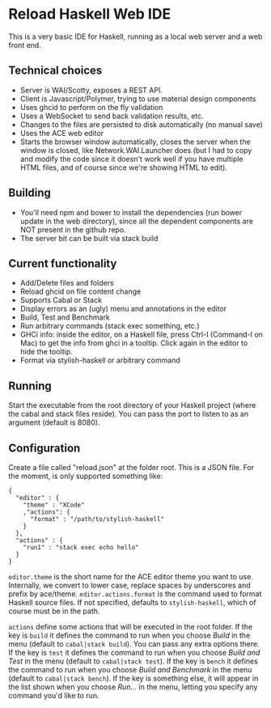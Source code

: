 # Reload Haskell Web IDE

This is a very basic IDE for Haskell, running as a local web server and a web front end.

## Technical choices

- Server is WAI/Scotty, exposes a REST API.
- Client is Javascript/Polymer, trying to use material design components
- Uses ghcid to perform on the fly validation
- Uses a WebSocket to send back validation results, etc.
- Changes to the files are persisted to disk automatically (no manual save)
- Uses the ACE web editor
- Starts the browser window automatically, closes the server when the window is closed, like Network.WAI.Launcher does (but I had to copy and modify the code since it doesn't work well if you have multiple HTML files, and of course since we're showing HTML to edit).

## Building

- You'll need npm and bower to install the dependencies (run bower update in the web directory), since all the dependent components are NOT present in the github repo.
- The server bit can be built via stack build

## Current functionality

- Add/Delete files and folders
- Reload ghcid on file content change
- Supports Cabal or Stack
- Display errors as an (ugly) menu and annotations in the editor
- Build, Test and Benchmark
- Run arbitrary commands (stack exec something, etc.)
- GHCi info: inside the editor, on a Haskell file, press Ctrl-I (Command-I on Mac) to get the info from ghci in a tooltip. Click again in the editor to hide the tooltip.
- Format via stylish-haskell or arbitrary command

## Running

Start the executable from the root directory of your Haskell project (where the cabal and stack files reside). You can pass the port to listen to as an argument (default is 8080).

## Configuration

Create a file called "reload.json" at the folder root. This is a JSON file. For the moment, is only supported something like:

```
{
  "editor" : {
    "theme" : "XCode"
    ,"actions": {
      "format" : "/path/to/stylish-haskell"
    }
  },
  "actions" : {
    "run1" : "stack exec echo hello"
  }
}
```

`editor.theme` is the short name for the ACE editor theme you want to use. Internally, we convert to lower case, replace spaces by underscores and prefix by ace/theme.
`editor.actions.format` is the command used to format Haskell source files. If not specified, defaults to `stylish-haskell`, which of course must be in the path.

`actions` define some actions that will be executed in the root folder. If the key is `build` it defines the command to run when you choose *Build* in the menu (default to `cabal|stack build`). You can pass any extra options there.
If the key is `test` it defines the command to run when you choose *Build and Test* in the menu (default to `cabal|stack test`).
If the key is `bench` it defines the command to run when you choose *Build and Benchmark* in the menu (default to `cabal|stack bench`).
If the key is something else, it will appear in the list shown when you choose *Run...* in the menu, letting you specify any command you'd like to run.

